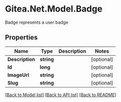 # Gitea.Net.Model.Badge
Badge represents a user badge

## Properties

Name | Type | Description | Notes
------------ | ------------- | ------------- | -------------
**Description** | **string** |  | [optional] 
**Id** | **long** |  | [optional] 
**ImageUrl** | **string** |  | [optional] 
**Slug** | **string** |  | [optional] 

[[Back to Model list]](../README.md#documentation-for-models) [[Back to API list]](../README.md#documentation-for-api-endpoints) [[Back to README]](../README.md)

